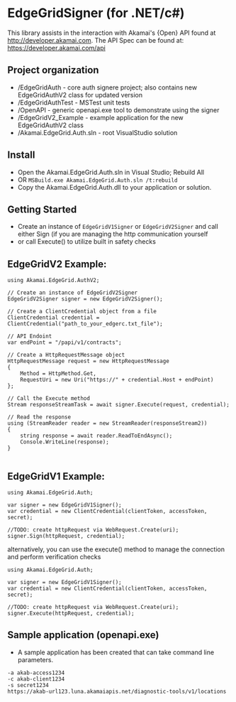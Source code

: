 # EdgeGridSigner (for .NET/c#)

This library assists in the interaction with Akamai's {Open} API found at http://developer.akamai.com. 
The API Spec can be found at: https://developer.akamai.com/api

## Project organization
* /EdgeGridAuth - core auth signere project; also contains new EdgeGridAuthV2 class for updated version
* /EdgeGridAuthTest - MSTest unit tests
* /OpenAPI - generic openapi.exe tool to demonstrate using the signer
* /EdgeGridV2_Example - example application for the new EdgeGridAuthV2 class
* /Akamai.EdgeGrid.Auth.sln - root VisualStudio solution

## Install
* Open the Akamai.EdgeGrid.Auth.sln in Visual Studio; Rebuild All
* OR ```MSBuild.exe Akamai.EdgeGrid.Auth.sln /t:rebuild```
* Copy the Akamai.EdgeGrid.Auth.dll to your application or solution. 

## Getting Started
* Create an instance of `EdgeGridV1Signer` or `EdgeGridV2Signer` and call either Sign (if you are managing the http communication yourself
* or call Execute() to utilize built in safety checks

## EdgeGridV2 Example:
```
using Akamai.EdgeGrid.AuthV2;

// Create an instance of EdgeGridV2Signer
EdgeGridV2Signer signer = new EdgeGridV2Signer();

// Create a ClientCredential object from a file
ClientCredential credential = ClientCredential("path_to_your_edgerc.txt_file");

// API Endoint
var endPoint = "/papi/v1/contracts";

// Create a HttpRequestMessage object
HttpRequestMessage request = new HttpRequestMessage
{
    Method = HttpMethod.Get,
    RequestUri = new Uri("https://" + credential.Host + endPoint)
};

// Call the Execute method
Stream responseStreamTask = await signer.Execute(request, credential);

// Read the response
using (StreamReader reader = new StreamReader(responseStream2))
{
    string response = await reader.ReadToEndAsync();
    Console.WriteLine(response);
}


```

## EdgeGridV1 Example:
```
using Akamai.EdgeGrid.Auth;

var signer = new EdgeGridV1Signer();
var credential = new ClientCredential(clientToken, accessToken, secret);

//TODO: create httpRequest via WebRequest.Create(uri);
signer.Sign(httpRequest, credential);
```

alternatively, you can use the execute() method to manage the connection and perform verification checks
```
using Akamai.EdgeGrid.Auth;

var signer = new EdgeGridV1Signer();
var credential = new ClientCredential(clientToken, accessToken, secret); 

//TODO: create httpRequest via WebRequest.Create(uri);
signer.Execute(httpRequest, credential);
```


## Sample application (openapi.exe)
* A sample application has been created that can take command line parameters.

```openapi.exe
-a akab-access1234
-c akab-client1234 
-s secret1234
https://akab-url123.luna.akamaiapis.net/diagnostic-tools/v1/locations
```

